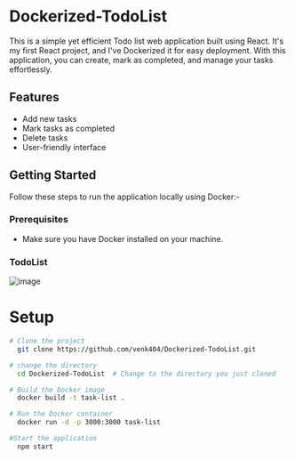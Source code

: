 # Dockerized-TodoList
This is a simple yet efficient Todo list web application built using React. It's my first React project, and I've Dockerized it for easy deployment. With this application, you can create, mark as completed, and manage your tasks effortlessly.

## Features

- Add new tasks
- Mark tasks as completed
- Delete tasks
- User-friendly interface

## Getting Started

Follow these steps to run the application locally using Docker:-

### Prerequisites

- Make sure you have Docker installed on your machine.

### TodoList

![image](https://github.com/venk404/Dockerized-TodoList/assets/61042520/bfaa60a2-506a-4d7b-be93-2e712659ae15)


# Setup 
```bash
# Clone the project
  git clone https://github.com/venk404/Dockerized-TodoList.git

# change the directory
  cd Dockerized-TodoList  # Change to the directory you just cloned    

# Build the Docker image
  docker build -t task-list .

# Run the Docker container
  docker run -d -p 3000:3000 task-list

#Start the application
  npm start

